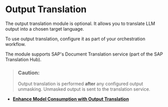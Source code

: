 <!-- loio8f7fb8edcae14063aca11dc5e32c20e3 -->

# Output Translation

The output translation module is optional. It allows you to translate LLM output into a chosen target language.

To use output translation, configure it as part of your orchestration workflow.

The module supports SAP's Document Translation service \(part of the SAP Translation Hub\).

> ### Caution:  
> Output translation is performed **after** any configured output unmasking. Unmasked output is sent to the translation service.

-   **[Enhance Model Consumption with Output Translation](enhance-model-consumption-with-output-translation-6a74119.md "")**  


